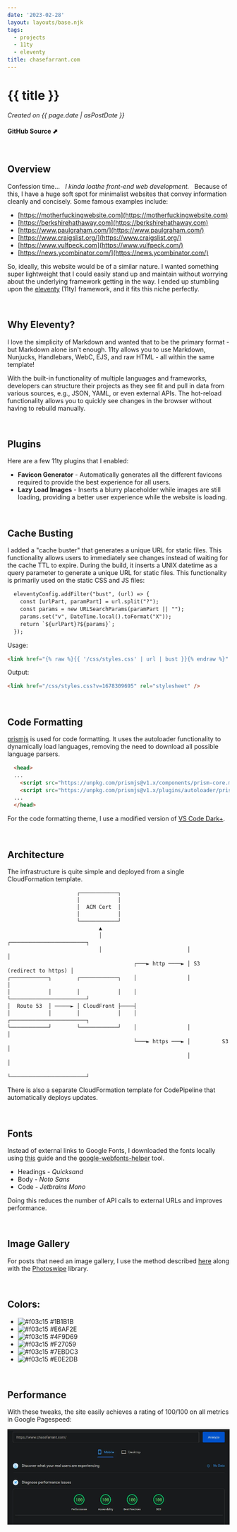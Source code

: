 ```yaml
---
date: '2023-02-28'
layout: layouts/base.njk
tags:
  - projects
  - 11ty
  - eleventy
title: chasefarrant.com
---
```


# {{ title }}
_Created on {{ page.date | asPostDate }}_

#### GitHub Source <a href="https://github.com/farrantch/chasefarrant.com" target="_blank" style="text-decoration:none">&#11016;</a>

&nbsp;
## Overview
Confession time... &nbsp; _I kinda loathe front-end web development._  &nbsp; Because of this, I have a huge soft spot for minimalist websites that convey information cleanly and concisely. Some famous examples include:
 - [https://motherfuckingwebsite.com](https://motherfuckingwebsite.com)
 - [https://berkshirehathaway.com](https://berkshirehathaway.com)
 - [https://www.paulgraham.com/](https://www.paulgraham.com/)
 - [https://www.craigslist.org/](https://www.craigslist.org/)
 - [https://www.vulfpeck.com](https://www.vulfpeck.com/)
 - [https://news.ycombinator.com/](https://news.ycombinator.com/)
 
 So, ideally, this website would be of a similar nature. I wanted something super lightweight that I could easily stand up and maintain without worrying about the underlying framework getting in the way. I ended up stumbling upon the [eleventy](https://www.11ty.dev/) (11ty) framework, and it fits this niche perfectly.


&nbsp;
## Why Eleventy?
I love the simplicity of Markdown and wanted that to be the primary format - but Markdown alone isn't enough. 11ty allows you to use Markdown, Nunjucks, Handlebars, WebC, EJS, and raw HTML - all within the same template!

With the built-in functionality of multiple languages and frameworks, developers can structure their projects as they see fit and pull in data from various sources, e.g., JSON, YAML, or even external APIs. The hot-reload functionality allows you to quickly see changes in the browser without having to rebuild manually.

&nbsp;
## Plugins
Here are a few 11ty plugins that I enabled:
- __Favicon Generator__ - Automatically generates all the different favicons required to provide the best experience for all users.
- __Lazy Load Images__ - Inserts a blurry placeholder while images are still loading, providing a better user experience while the website is loading.

&nbsp;
## Cache Busting
I added a "cache buster" that generates a unique URL for static files. This functionality allows users to immediately see changes instead of waiting for the cache TTL to expire. During the build, it inserts a UNIX datetime as a query parameter to generate a unique URL for static files. This functionality is primarily used on the static CSS and JS files:

```hbs
  eleventyConfig.addFilter("bust", (url) => {
    const [urlPart, paramPart] = url.split("?");
    const params = new URLSearchParams(paramPart || "");
    params.set("v", DateTime.local().toFormat("X"));
    return `${urlPart}?${params}`;
  });
```


Usage:

```html
<link href="{% raw %}{{ '/css/styles.css' | url | bust }}{% endraw %}" rel="stylesheet" />
```

Output:
```html
<link href="/css/styles.css?v=1678309695" rel="stylesheet" />
```


&nbsp;
## Code Formatting
[prismjs](https://prismjs.com/) is used for code formatting. It uses the autoloader functionality to dynamically load languages, removing the need to download all possible language parsers.

```html
  <head>
  ...
    <script src="https://unpkg.com/prismjs@v1.x/components/prism-core.min.js"></script>
    <script src="https://unpkg.com/prismjs@v1.x/plugins/autoloader/prism-autoloader.min.js"></script>
  ...
  </head>
```

For the code formatting theme, I use a modified version of [VS Code Dark+](https://github.com/PrismJS/prism-themes/blob/master/themes/prism-vsc-dark-plus.css).

&nbsp;
## Architecture
The infrastructure is quite simple and deployed from a single CloudFormation template.
```
                      ┌────────────┐
                      │            │
                      │  ACM Cert  │
                      │            │
                      └────────────┘
                             ▲
                             │                           ┌────────────────────────┐
                             │                           │                        │
                                        ┌───► http ────► │ S3 (redirect to https) │
┌────────────┐        ┌────────────┐    │                │                        │
│            │        │            │    │                └────────────────────────┘
│  Route 53  │ ─────► │ CloudFront ├────┤
│            │        │            │    │                ┌────────────────────────┐
└────────────┘        └────────────┘    │                │                        │
                                        └───► https ───► │          S3            │
                                                         │                        │
                                                         └────────────────────────┘
```
 There is also a separate CloudFormation template for CodePipeline that automatically deploys updates.

&nbsp;
## Fonts
Instead of external links to Google Fonts, I downloaded the fonts locally using [this](https://www.reddit.com/r/webdev/comments/sfnk0l/ive_seen_a_number_posts_about_improving_page/) guide and the [google-webfonts-helper](https://gwfh.mranftl.com/fonts) tool.

  - Headings - _Quicksand_
  - Body - _Noto Sans_
  - Code - _Jetbrains Mono_

 Doing this reduces the number of API calls to external URLs and improves performance.

&nbsp;
## Image Gallery
For posts that need an image gallery, I use the method described [here](https://www.bash.lk/posts/tech/1-elventy-image-gallery/) along with the [Photoswipe](https://photoswipe.com/) library.

&nbsp;
## Colors:
  - ![#f03c15](https://placehold.co/15x15/1B1B1B/1B1B1B.png) #1B1B1B
  - ![#f03c15](https://placehold.co/15x15/E6AF2E/E6AF2E.png) #E6AF2E
  - ![#f03c15](https://placehold.co/15x15/4F9D69/4F9D69.png) #4F9D69
  - ![#f03c15](https://placehold.co/15x15/F27059/F27059.png) #F27059
  - ![#f03c15](https://placehold.co/15x15/7EBDC3/7EBDC3.png) #7EBDC3
  - ![#f03c15](https://placehold.co/15x15/E0E2DB/E0E2DB.png) #E0E2DB

&nbsp;
## Performance
With these tweaks, the site easily achieves a rating of 100/100 on all metrics in Google Pagespeed:


![alt-text](./pagespeed-mobile.webp)

&nbsp;